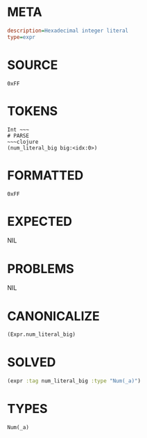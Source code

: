 # META
~~~ini
description=Hexadecimal integer literal
type=expr
~~~
# SOURCE
~~~roc
0xFF
~~~
# TOKENS
~~~text
Int ~~~
# PARSE
~~~clojure
(num_literal_big big:<idx:0>)
~~~
# FORMATTED
~~~roc
0xFF
~~~
# EXPECTED
NIL
# PROBLEMS
NIL
# CANONICALIZE
~~~clojure
(Expr.num_literal_big)
~~~
# SOLVED
~~~clojure
(expr :tag num_literal_big :type "Num(_a)")
~~~
# TYPES
~~~roc
Num(_a)
~~~
